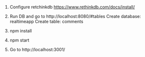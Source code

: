 1. Configure retchinkdb https://www.rethinkdb.com/docs/install/
2. Run DB and go to http://localhost:8080/#tables 
Create database: realtimeapp
Create table: comments

3. npm install
4. npm start
5. Go to http://localhost:3001/


